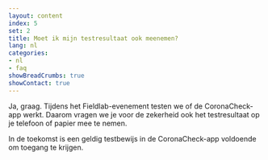 ```yaml
---
layout: content
index: 5
set: 2
title: Moet ik mijn testresultaat ook meenemen?
lang: nl
categories:
- nl
- faq
showBreadCrumbs: true
showContact: true
---
```

Ja, graag. Tijdens het Fieldlab-evenement testen we of de CoronaCheck-app werkt. Daarom vragen we je voor de zekerheid ook het testresultaat op je telefoon of papier mee te nemen. 

In de toekomst is een geldig testbewijs in de CoronaCheck-app voldoende om toegang te krijgen. 
